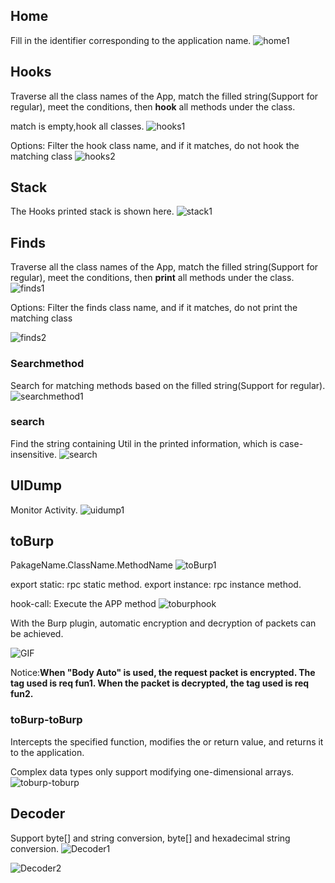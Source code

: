 ## Home
Fill in the identifier corresponding to the application name.
![home1](images/home1.png)

## Hooks
Traverse all the class names of the App, match the filled string(Support for regular), meet the conditions, then **hook** all methods under the class.

match is empty,hook all classes.
![hooks1](images/hooks1.png)

Options: 
Filter the hook class name, and if it matches, do not hook the matching class
![hooks2](images/hooks2.png)


## Stack
The Hooks printed stack is shown here.
![stack1](images/stack1.png)

## Finds
Traverse all the class names of the App, match the filled string(Support for regular), meet the conditions, then **print** all methods under the class.
![finds1](images/finds1.png)

Options: 
Filter the finds class name, and if it matches, do not print the matching class

![finds2](images/finds2.png)

### Searchmethod
Search for matching methods based on the filled string(Support for regular).
![searchmethod1](images/searchmethod1.png)

### search
Find the string containing Util in the printed information, which is case-insensitive.
![search](images/search.png)

## UIDump
Monitor Activity.
![uidump1](images/uidump1.png)

## toBurp
PakageName.ClassName.MethodName
![toBurp1](images/toBurp1.png)

export static: rpc static method.
export instance: rpc instance method.

hook-call:
Execute the APP method
![toburphook](images/toburphook.gif)

With the Burp plugin, automatic encryption and decryption of packets can be achieved. 

![GIF](images/post.gif)

Notice:**When "Body Auto" is used, the request packet is encrypted. The tag used is req fun1. When the packet is decrypted, the tag used is req fun2.**


### toBurp-toBurp
Intercepts the specified function, modifies the or return value, and returns it to the application.

Complex data types only support modifying one-dimensional arrays.
![toburp-toburp](images/toburp-toburp.gif)


## Decoder
Support byte[] and string conversion, byte[] and hexadecimal string conversion.
![Decoder1](images/Decoder1.png)

![Decoder2](images/Decoder2.png)